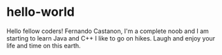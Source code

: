 # hello-world

Hello fellow coders!
Fernando Castanon, I'm a complete noob and I am starting to learn Java and C++
I like to go on hikes. Laugh and enjoy your life and time on this earth.
